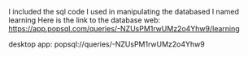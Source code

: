 I included the sql code I used in manipulating the databased I named learning
Here is the link to the database
web:  https://app.popsql.com/queries/-NZUsPM1rwUMz2o4Yhw9/learning

desktop app: popsql://queries/-NZUsPM1rwUMz2o4Yhw9
